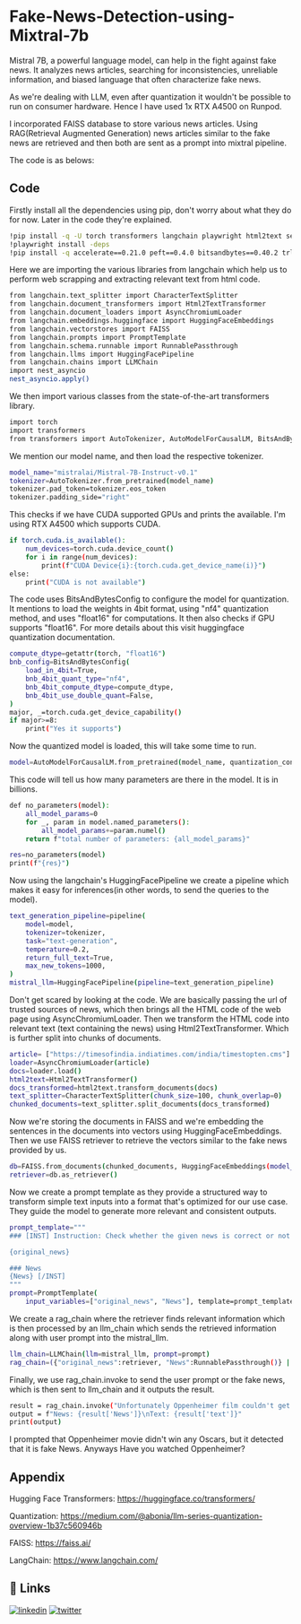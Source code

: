 
# Fake-News-Detection-using-Mixtral-7b


Mistral 7B, a powerful language model, can help in the fight against fake news. It analyzes news articles, searching for inconsistencies, unreliable information, and biased language that often characterize fake news.

As we're dealing with LLM, even after quantization it wouldn't be possible to run on consumer hardware. Hence I have used 1x RTX A4500 on Runpod. 

I incorporated FAISS database to store various news articles. Using RAG(Retrieval Augmented Generation) news articles similar to the fake news are retrieved and then both are sent as a prompt into mixtral pipeline.

The code is as belows:


## Code

Firstly install all the dependencies using pip, don't worry about what they do for now. Later in the code they're explained.

```bash
!pip install -q -U torch transformers langchain playwright html2text sentence_transformers faiss-cpu scipy
!playwright install -deps
!pip install -q accelerate==0.21.0 peft==0.4.0 bitsandbytes==0.40.2 trl==0.4.7
```

Here we are importing the various libraries from langchain which help us to perform web scrapping and extracting relevant text from html code.
```bash
from langchain.text_splitter import CharacterTextSplitter
from langchain.document_transformers import Html2TextTransformer
from langchain.document_loaders import AsyncChromiumLoader
from langchain.embeddings.huggingface import HuggingFaceEmbeddings
from langchain.vectorstores import FAISS
from langchain.prompts import PromptTemplate
from langchain.schema.runnable import RunnablePassthrough
from langchain.llms import HuggingFacePipeline
from langchain.chains import LLMChain
import nest_asyncio
nest_asyncio.apply()
```
We then import various classes from the state-of-the-art transformers library.

```bash
import torch
import transformers 
from transformers import AutoTokenizer, AutoModelForCausalLM, BitsAndBytesConfig, pipeline
```
We mention our model name, and then load the respective tokenizer.
```bash
model_name="mistralai/Mistral-7B-Instruct-v0.1"
tokenizer=AutoTokenizer.from_pretrained(model_name)
tokenizer.pad_token=tokenizer.eos_token
tokenizer.padding_side="right"
```
This checks if we have CUDA supported GPUs and prints the available. I'm using RTX A4500 which supports CUDA.
```bash
if torch.cuda.is_available():
    num_devices=torch.cuda.device_count()
    for i in range(num_devices):
        print(f"CUDA Device{i}:{torch.cuda.get_device_name(i)}")
else:
    print("CUDA is not available")

```
The code uses BitsAndBytesConfig to configure the model for quantization. It mentions to load the weights in 4bit format, using "nf4" quantization method, and uses "float16" for computations. It then also checks if GPU supports "float16". For more details about this visit huggingface quantization documentation.
```bash
compute_dtype=getattr(torch, "float16")
bnb_config=BitsAndBytesConfig(
    load_in_4bit=True,
    bnb_4bit_quant_type="nf4",
    bnb_4bit_compute_dtype=compute_dtype,
    bnb_4bit_use_double_quant=False,
)
major, _=torch.cuda.get_device_capability()
if major>=8:
    print("Yes it supports")
```
Now the quantized model is loaded, this will take some time to run.
```bash
model=AutoModelForCausalLM.from_pretrained(model_name, quantization_config=bnb_config)
```
This code will tell us how many parameters are there in the model. It is in billions.
```bash
def no_parameters(model):
    all_model_params=0
    for _, param in model.named_parameters():
        all_model_params+=param.numel()
    return f"total number of parameters: {all_model_params}"

res=no_parameters(model)
print(f"{res}")
```
Now using the langchain's HuggingFacePipeline we create a pipeline which  makes it easy for inferences(in other words, to send the queries to the model).
```bash
text_generation_pipeline=pipeline(
    model=model,
    tokenizer=tokenizer,
    task="text-generation",
    temperature=0.2,
    return_full_text=True,
    max_new_tokens=1000,
)
mistral_llm=HuggingFacePipeline(pipeline=text_generation_pipeline)
```
Don't get scared by looking at the code. We are basically passing the url of trusted sources of news, which then brings all the HTML code of the web page using AsyncChromiumLoader. Then we transform the HTML code into relevant text (text containing the news) using Html2TextTransformer. Which is further split into chunks of documents.
```bash
article= ["https://timesofindia.indiatimes.com/india/timestopten.cms"]
loader=AsyncChromiumLoader(article)
docs=loader.load()
html2text=Html2TextTransformer()
docs_transformed=html2text.transform_documents(docs)
text_splitter=CharacterTextSplitter(chunk_size=100, chunk_overlap=0)
chunked_documents=text_splitter.split_documents(docs_transformed)
```
Now we're storing the documents in FAISS and we're embedding the sentences in the documents into vectors using HuggingFaceEmbeddings. Then we use FAISS retriever to retrieve the vectors similar to the fake news provided by us.

```bash
db=FAISS.from_documents(chunked_documents, HuggingFaceEmbeddings(model_name="sentence-transformers/all-mpnet-base-v2"))
retriever=db.as_retriever()
```
Now we create a prompt template as they provide a structured way to transform simple text inputs into a format that's optimized for our use case. They guide the model to generate more relevant and consistent outputs.

```bash
prompt_template="""
### [INST] Instruction: Check whether the given news is correct or not by referencing the original news given below:

{original_news}

### News
{News} [/INST]
"""
prompt=PromptTemplate(
    input_variables=["original_news", "News"], template=prompt_template,)
```
We create a rag_chain where the retriever finds relevant information which is then processed by an llm_chain which sends the retrieved information along with user prompt into the mistral_llm.
```bash
llm_chain=LLMChain(llm=mistral_llm, prompt=prompt)
rag_chain=({"original_news":retriever, "News":RunnablePassthrough()} | llm_chain)
```
Finally, we use rag_chain.invoke to send the user prompt or the fake news, which is then sent to llm_chain and it outputs the result. 
```bash
result = rag_chain.invoke("Unfortunately Oppenheimer film couldn't get any awards at the Oscars this year")
output = f"News: {result['News']}\nText: {result['text']}"
print(output)
```
I prompted that Oppenheimer movie didn't win any Oscars, but it detected that it is fake News. Anyways Have you watched Oppenheimer?
## Appendix

Hugging Face Transformers: https://huggingface.co/transformers/

Quantization: https://medium.com/@abonia/llm-series-quantization-overview-1b37c560946b

FAISS: https://faiss.ai/

LangChain: https://www.langchain.com/


## 🔗 Links
[![linkedin](https://img.shields.io/badge/linkedin-0A66C2?style=for-the-badge&logo=linkedin&logoColor=white)](www.linkedin.com/in/palthyadeepmalik)
[![twitter](https://img.shields.io/badge/twitter-1DA1F2?style=for-the-badge&logo=twitter&logoColor=white)](https://twitter.com/Deepmalik177)


